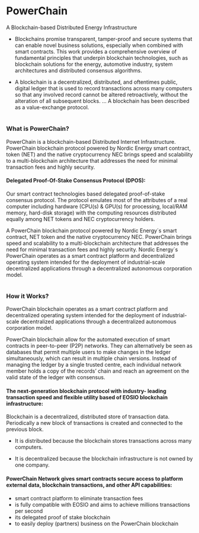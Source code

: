 # PowerChain
A Blockchain-based Distributed Energy Infrastructure



- Blockchains promise transparent, tamper-proof and secure systems that can enable novel business solutions, especially when combined with smart contracts. This work provides a comprehensive overview of fundamental principles that underpin blockchain technologies, such as blockchain solutions for the energy, automotive industry, system architectures and distributed consensus algorithms.

- A blockchain is a decentralized, distributed, and oftentimes public, digital ledger that is used to record transactions across many computers so that any involved record cannot be altered retroactively, without the alteration of all subsequent blocks. ... A blockchain has been described as a value-exchange protocol.


#

### What is PowerChain?

PowerChain is a blockchain-based Distributed Internet Infrastructure. PowerChain blockchain protocol powered by Nordic Energy smart contract, token (NET) and the native cryptocurrency NEC brings speed and scalability to a multi-blockchain architecture that addresses the need for minimal transaction fees and highly security.



#### Delegated Proof-Of-Stake Consensus Protocol (DPOS):

Our smart contract technologies based delegated proof-of-stake consensus protocol. The protocol emulates most of the attributes of a real computer including hardware (CPU(s) & GPU(s) for processing, local/RAM memory, hard-disk storage) with the computing resources distributed equally among NET tokens and NEC cryptocurrency holders.


A PowerChain blockchain protocol powered by Nordic Energy´s smart contract, NET token and the native cryptocurrency NEC. PowerChain brings speed and scalability to a multi-blockchain architecture that addresses the need for minimal transaction fees and highly security. Nordic Energy´s PowerChain operates as a smart contract platform and decentralized operating system intended for the deployment of industrial-scale decentralized applications through a decentralized autonomous corporation model.


#

### How it Works?

PowerChain blockchain operates as a smart contract platform and decentralized operating system intended for the deployment of industrial-scale decentralized applications through a decentralized autonomous corporation model.

PowerChain blockchain allow for the automated execution of smart contracts in peer-to-peer (P2P) networks. They can alternatively be seen as databases that permit multiple users to make changes in the ledger simultaneously, which can result in multiple chain versions. Instead of managing the ledger by a single trusted centre, each individual network member holds a copy of the records’ chain and reach an agreement on the valid state of the ledger with consensus.


#### The next-generation blockchain protocol with industry- leading transaction speed and flexible utility based of EOSIO blockchain infrastructure:

Blockchain is a decentralized, distributed store of transaction data. Periodically a new block of transactions is created and connected to the previous block. 

- It is distributed because the blockchain stores transactions across many computers. 

- It is decentralized because the blockchain infrastructure is not owned by one company.



#### PowerChain Network gives smart contracts secure access to platform external data, blockchain transactions, and other API capabilities:

- smart contract platform to eliminate transaction fees
- is fully compatible with EOSIO and aims to achieve millions transactions per second
- its delegated proof of stake blockchain
- to easily deploy (partners) business on the PowerChain blockchain



